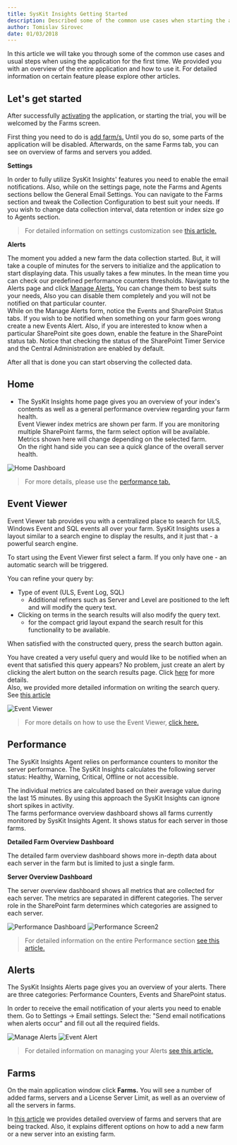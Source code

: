```yaml
---
title: SysKit Insights Getting Started
description: Described some of the common use cases when starting the application for the first time. 
author: Tomislav Sirovec
date: 01/03/2018
--- 
```

In this article we will take you through some of the common use cases and usual steps when using the application for the first time. We provided you with an overview of the entire application and how to use it. For detailed information on certain feature please explore other articles.   

## Let's get started

After successfully [activating](#internal/activation/online-offline-activation) the application, or starting the trial, you will be welcomed by the Farms screen. 

First thing you need to do is [add farm/s.](#internal/get-to-know-insights/farms-screen) Until you do so, some parts of the application will be disabled. Afterwards, on the same Farms tab, you can see on overview of farms and servers you added. 

__Settings__

In order to fully utilize SysKit Insights' features you need to enable the email notifications. Also, while on the settings page, note the Farms and Agents sections bellow the General Email Settings. You can navigate to the Farms section and tweak the Collection Configuration to best suit your needs. If you wish to change data collection interval, data retention or index size go to Agents section.  
>For detailed information on settings customization see [this article.](#internal/how-to/customize-settings)

__Alerts__

The moment you added a new farm the data collection started. But, it will take a couple of minutes for the servers to initialize and the application to start displaying data. This usually takes a few minutes. In the mean time you can check our predefined performance counters thresholds. Navigate to the Alerts page and click [Manage Alerts.](#internal/how-to/manage-alerts) You can change them to best suits your needs, Also you can disable them completely and you will not be notified on that particular counter.    
While on the Manage Alerts form, notice the Events and SharePoint Status tabs. If you wish to be notified when something on your farm goes wrong create a new Events Alert. Also, if you are interested to know when a particular SharePoint site goes down, enable the feature in the SharePoint status tab. Notice that checking the status of the SharePoint Timer Service and the Central Administration are enabled by default. 

After all that is done you can start observing the collected data. 

## Home
- The SysKit Insights home page gives you an overview of your index's contents as well as a general performance overview regarding your farm health.   
Event Viewer index metrics are shown per farm. If you are monitoring multiple SharePoint farms, the farm select option will be available. Metrics shown here will change depending on the selected farm.  
On the right hand side you can see a quick glance of the overall server health. 

![Home Dashboard](#img/home-dashboard.png)

>For more details, please use the [performance tab.](#internal/get-to-know-insights/performance-screen) 

## Event Viewer
Event Viewer tab provides you with a centralized place to search for ULS, Windows Event and SQL events all over your farm. SysKit Insights uses a layout similar to a search engine to display the results, and it just that - a powerful search engine. 

To start using the Event Viewer first select a farm. If you only have one - an automatic search will be triggered. 

You can refine your query by:
- Type of event (ULS, Event Log, SQL)
    - Additional refiners such as Server and Level are positioned to the left and will modify the query text.
- Clicking on terms in the search results will also modify the query text.
    - for the compact grid layout expand the search result for this functionality to be available.  
      
When satisfied with the constructed query, press the search button again.

You have created a very useful query and would like to be notified when an event that satisfied this query appears? No problem, just create an alert by clicking the alert button on the search results page. Click [here](#internal/how-to/manage-alerts) for more details.  
Also, we provided more detailed information on writing the search query. See [this article](#internal/how-to/search-query)


![Event Viewer](#img/event-viewer.png)

>For more details on how to use the Event Viewer, [click here.](#internal/get-to-know-insights/event-viewer)


## Performance

The SysKit Insights Agent relies on performance counters to monitor the server performance. The SysKit Insights calculates the following server status: Healthy, Warning, Critical, Offline or not accessible. 

The individual metrics are calculated based on their average value during the last 15 minutes. By using this approach the SysKit Insights can ignore short spikes in activity.  
The farms performance overview dashboard shows all farms currently monitored by SysKit Insights Agent. It shows status for each server in those farms. 

__Detailed Farm Overview Dashboard__

The detailed farm overview dashboard shows more in-depth data about each server in the farm but is limited to just a single farm. 

__Server Overview Dashboard__

The server overview dashboard shows all metrics that are collected for each server. The metrics are separated in different categories. The server role in the SharePoint farm determines which categories are assigned to each server.  

![Performance Dashboard](#img/performance-dashboard.png) ![Performance Screen2](#img/performance-screen2.png)  

>For detailed information on the entire Performance section [see this article.](#internal/get-to-know-insights/performance-screen)

## Alerts

The SysKit Insights Alerts page gives you an overview of your alerts. There are three categories: Performance Counters, Events and SharePoint status.

In order to receive the email notification of your alerts you need to enable them. Go to Settings -> Email settings. Select the: "Send email notifications when alerts occur" and fill out all the required fields.

![Manage Alerts](#img/manage-alerts.png) ![Event Alert](#img/event-alert.png)  

>For detailed information on managing your Alerts [see this article.](#internal/how-to/manage-alerts)


## Farms

On the main application window click __Farms.__ You will see a number of added farms, servers and a License Server Limit, as well as an overview of all the servers in farms.  

In [this article](#internal/get-to-know-insights/farms-screen) we provides detailed overview of farms and servers that are being tracked. Also, it explains different options on how to add a new farm or a new server into an existing farm.


